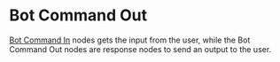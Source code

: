 # Bot Command Out

[Bot Command In](../bot-command-in.md) nodes gets the input from the user, while the Bot Command Out nodes are response nodes to send an output to the user.
